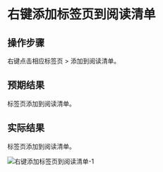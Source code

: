 # 右键添加标签页到阅读清单

## 操作步骤

右键点击相应标签页 > 添加到阅读清单。

## 预期结果

标签页添加到阅读清单。

## 实际结果

标签页添加到阅读清单。

![右键添加标签页到阅读清单-1](../img/右键添加标签页到阅读清单-1.png)